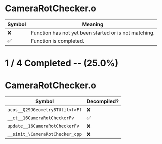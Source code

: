 # CameraRotChecker.o
| Symbol | Meaning 
| ------------- | ------------- 
| :x: | Function has not yet been started or is not matching. 
| :white_check_mark: | Function is completed. 


# 1 / 4 Completed -- (25.0%)
# CameraRotChecker.o
| Symbol | Decompiled? |
| ------------- | ------------- |
| `acos__Q29JGeometry8TUtil<f>Ff` | :x: |
| `__ct__16CameraRotCheckerFv` | :white_check_mark: |
| `update__16CameraRotCheckerFv` | :x: |
| `__sinit_\CameraRotChecker_cpp` | :x: |
